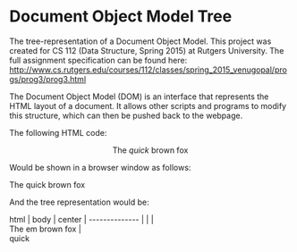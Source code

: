# Document Object Model Tree 

The tree-representation of a Document Object Model. This project was created for CS 112 (Data Structure, Spring 2015) at Rutgers University. The full assignment specification can be found here: http://www.cs.rutgers.edu/courses/112/classes/spring_2015_venugopal/progs/prog3/prog3.html

The Document Object Model (DOM) is an interface that represents the HTML layout of a document. It allows other scripts and programs to modify this structure, which can then be pushed back to the webpage. 

The following HTML code:
   <html>
   <body>
   <center>The <em>quick</em> brown fox</center>
   </body>
   </html>

Would be shown in a browser window as follows:

   The quick brown fox

And the tree representation would be:
 
   html
          |
         body
          |
        center
          |
    --------------
    |     |      |     
  The    em      brown fox
          |     
        quick   

